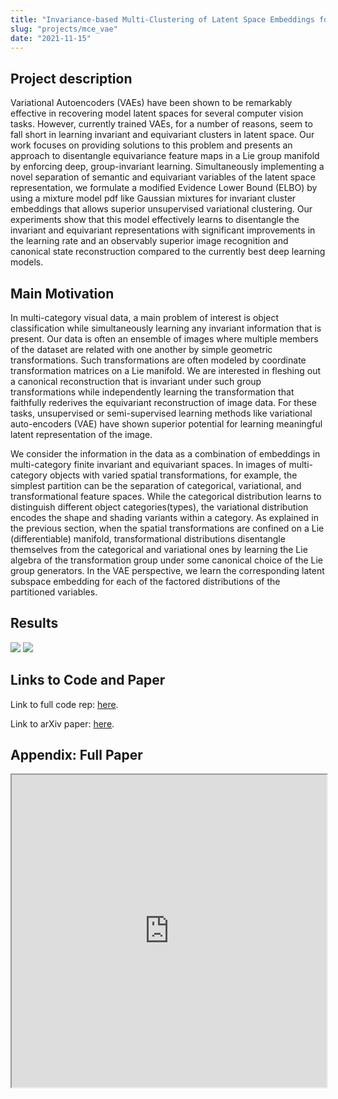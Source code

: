 ```yaml
---
title: "Invariance-based Multi-Clustering of Latent Space Embeddings for Equivariant Learning"
slug: "projects/mce_vae"
date: "2021-11-15"
---
```


## Project description
Variational Autoencoders (VAEs) have been shown to be remarkably effective in recovering model latent spaces for several computer vision tasks. However, currently trained VAEs, for a number of reasons, seem to fall short in learning invariant and equivariant clusters in latent space. Our work focuses on providing solutions to this problem and presents an approach to disentangle equivariance feature maps in a Lie group manifold by enforcing deep, group-invariant learning. Simultaneously implementing a novel separation of semantic and equivariant variables of the latent space representation, we formulate a modified Evidence Lower Bound (ELBO) by using a mixture model pdf like Gaussian mixtures for invariant cluster embeddings that allows superior unsupervised variational clustering. Our experiments show that this model effectively learns to disentangle the invariant and equivariant representations with significant improvements in the learning rate and an observably superior image recognition and canonical state reconstruction compared to the currently best deep learning models.

## Main Motivation
In multi-category visual data, a main problem of interest is object classification while simultaneously learning any invariant information that is present. Our data is often an ensemble of images where multiple members of the dataset are related with one another by simple geometric transformations. Such transformations are often modeled by coordinate transformation matrices on a Lie manifold. We are interested in fleshing out a canonical reconstruction that is invariant under such group transformations while independently learning the transformation that faithfully rederives the equivariant reconstruction of image data. For these tasks, unsupervised or semi-supervised learning methods like variational auto-encoders (VAE) have shown superior potential for learning meaningful latent representation of the image.

We consider the information in the data as a combination of embeddings in multi-category finite invariant and equivariant spaces. In images of multi-category objects with varied spatial transformations, for example, the simplest partition can be the separation of categorical, variational, and transformational feature spaces. While the categorical distribution learns to distinguish different object categories(types), the variational distribution encodes the shape and shading variants within a category. As explained in the previous section, when the spatial transformations are confined on a Lie (differentiable) manifold, transformational distributions disentangle themselves from the categorical and variational ones by learning the Lie algebra of the transformation group under some canonical choice of the Lie group generators. In the VAE perspective, we learn the corresponding latent subspace embedding for each of the factored distributions of the partitioned variables.

## Results

![](https://hackmd.io/_uploads/BkDMW81_F.png)
![](https://hackmd.io/_uploads/BJ_QbIJOK.png)

## Links to Code and Paper

Link to full code rep: [here](https://github.com/yorkiva/MCE-VAE).

Link to arXiv paper: [here](https://arxiv.org/abs/2107.11717).

## Appendix: Full Paper
<iframe src="https://arxiv.org/pdf/2107.11717.pdf"
height=500 width=100%></iframe>